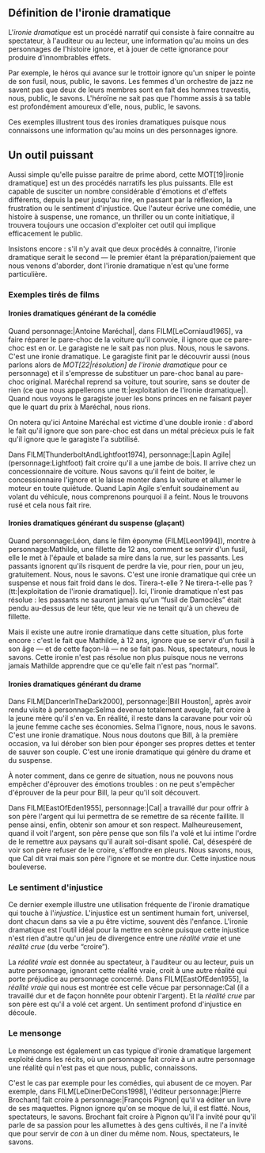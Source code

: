 <!-- Page: #256 Introduction à l'ironie dramatique -->

## Définition de l'ironie dramatique

L'*ironie dramatique* est un procédé narratif qui consiste à faire connaitre au spectateur, à l'auditeur ou au lecteur, une information qu'au moins un des personnages de l'histoire ignore, et à jouer de cette ignorance pour produire d'innombrables effets.

Par exemple, le héros qui avance sur le trottoir ignore qu'un sniper le pointe de son fusil, nous, public, le savons. Les femmes d'un orchestre de jazz ne savent pas que deux de leurs membres sont en fait des hommes travestis, nous, public, le savons. L'héroïne ne sait pas que l'homme assis à sa table est profondément amoureux d'elle, nous, public, le savons. 

Ces exemples illustrent tous des ironies dramatiques puisque nous connaissons une information qu'au moins un des personnages ignore.

## Un outil puissant

Aussi simple qu'elle puisse paraitre de prime abord, cette MOT[19|ironie dramatique] est un des procédés narratifs les plus puissants. Elle est capable de susciter un nombre considérable d'émotions et d'effets différents, depuis la peur jusqu'au rire, en passant par la réflexion, la frustration ou le sentiment d'injustice. Que l'auteur écrive une comédie, une histoire à suspense, une romance, un thriller ou un conte initiatique, il trouvera toujours une occasion d'exploiter cet outil qui implique efficacement le public.

Insistons encore : s'il n'y avait que deux procédés à connaitre, l'ironie dramatique serait le second — le premier étant la préparation/paiement que nous venons d'aborder, dont l'ironie dramatique n'est qu'une forme particulière.

### Exemples tirés de films

#### Ironies dramatiques générant de la comédie

Quand personnage:|Antoine Maréchal|, dans FILM[LeCorniaud1965], va faire réparer le pare-choc de la voiture qu'il convoie, il ignore que ce pare-choc est en or. Le garagiste ne le sait pas non plus. Nous, nous le savons. C'est une ironie dramatique. Le garagiste finit par le découvrir aussi (nous parlons alors de *MOT[22|résolution] de l'ironie dramatique* pour ce personnage) et il s'empresse de substituer un pare-choc banal au pare-choc original. Maréchal reprend sa voiture, tout sourire, sans se douter de rien (ce que nous appellerons une tt:|exploitation de l'ironie dramatique|). Quand nous voyons le garagiste jouer les bons princes en ne faisant payer que le quart du prix à Maréchal, nous rions.

On notera qu'ici Antoine Maréchal est victime d'une double ironie : d'abord le fait qu'il ignore que son pare-choc est dans un métal précieux puis le fait qu'il ignore que le garagiste l'a subtilisé.

Dans FILM[ThunderboltAndLightfoot1974], personnage:|Lapin Agile| (personnage:Lightfoot) fait croire qu'il a une jambe de bois. Il arrive chez un concessionnaire de voiture. Nous savons qu'il feint de boiter, le concessionnaire l'ignore et le laisse monter dans la voiture et allumer le moteur en toute quiétude. Quand Lapin Agile s'enfuit soudainement au volant du véhicule, nous comprenons pourquoi il a feint. Nous le trouvons rusé et cela nous fait rire.

#### Ironies dramatiques générant du suspense (glaçant)

Quand personnage:Léon, dans le film éponyme (FILM[Leon1994]), montre à personnage:Mathilde, une fillette de 12 ans, comment se servir d'un fusil, elle le met à l'épaule et balade sa mire dans la rue, sur les passants. Les passants ignorent qu'ils risquent de perdre la vie, pour rien, pour un jeu, gratuitement. Nous, nous le savons. C'est une ironie dramatique qui crée un suspense et nous fait froid dans le dos. Tirera-t-elle ? Ne tirera-t-elle pas ? (tt:|exploitation de l'ironie dramatique|). Ici, l'ironie dramatique n'est pas résolue : les passants ne sauront jamais qu'un “fusil de Damoclès” était pendu au-dessus de leur tête, que leur vie ne tenait qu'à un cheveu de fillette.

Mais il existe une autre ironie dramatique dans cette situation, plus forte encore : c'est le fait que Mathilde, à 12 ans, ignore que se servir d'un fusil à son âge — et de cette façon-là — ne se fait pas. Nous, spectateurs, nous le savons.  Cette ironie n'est pas résolue non plus puisque nous ne verrons jamais Mathilde apprendre que ce qu'elle fait n'est pas “normal”.

#### Ironies dramatiques générant du drame

Dans FILM[DancerInTheDark2000], personnage:|Bill Houston|, après avoir rendu visite à personnage:Selma devenue totalement aveugle, fait croire à la jeune mère qu'il s'en va. En réalité, il reste dans la caravane pour voir où la jeune femme cache ses économies. Selma l'ignore, nous, nous le savons. C'est une ironie dramatique. Nous nous doutons que Bill, à la première occasion, va lui dérober son bien pour éponger ses propres dettes et tenter de sauver son couple. C'est une ironie dramatique qui génère du drame et du suspense.

À noter comment, dans ce genre de situation, nous ne pouvons nous empêcher d'éprouver des émotions troubles : on ne peut s'empêcher d'éprouver de la peur pour Bill, la peur qu'il soit découvert.

Dans FILM[EastOfEden1955], personnage:|Cal| a travaillé dur pour offrir à son père l'argent qui lui permettra de se remettre de sa récente faillite. Il pense ainsi, enfin, obtenir son amour et son respect. Malheureusement, quand il voit l'argent, son père pense que son fils l'a volé et lui intime l'ordre de le remettre aux paysans qu'il aurait soi-disant spolié. Cal, désespéré de voir son père refuser de le croire, s'effondre en pleurs. Nous savons, nous, que Cal dit vrai mais son père l'ignore et se montre dur. Cette injustice nous bouleverse.

### Le sentiment d'injustice

Ce dernier exemple illustre une utilisation fréquente de l'ironie dramatique qui touche à l'*injustice*. L'injustice est un sentiment humain fort, universel, dont chacun dans sa vie a pu être victime, souvent dès l'enfance. L'ironie dramatique est l'outil idéal pour la mettre en scène puisque cette injustice n'est rien d'autre qu'un jeu de divergence entre une *réalité vraie* et une *réalité crue* (du verbe “croire”).

La *réalité vraie* est donnée au spectateur, à l'auditeur ou au lecteur, puis un autre personnage, ignorant cette réalité vraie, croit à une autre réalité qui porte préjudice au personnage concerné. Dans FILM[EastOfEden1955], la *réalité vraie* qui nous est montrée est celle vécue par personnage:Cal (il a travaillé dur et de façon honnête pour obtenir l'argent). Et la *réalité crue* par son père est qu'il a volé cet argent. Un sentiment profond d'injustice en découle.

### Le mensonge

Le mensonge est également un cas typique d'ironie dramatique largement exploité dans les récits, où un personnage fait croire à un autre personnage une réalité qui n'est pas et que nous, public, connaissons.

C'est le cas par exemple pour les comédies, qui abusent de ce moyen. Par exemple, dans FILM[LeDinerDeCons1998], l'éditeur personnage:|Pierre Brochant| fait croire à personnage:|François Pignon| qu'il va éditer un livre de ses maquettes. Pignon ignore qu'on se moque de lui, il est flatté. Nous, spectateurs, le savons. Brochant fait croire à Pignon qu'il l'a invité pour qu'il parle de sa passion pour les allumettes à des gens cultivés, il ne l'a invité que pour servir de *con* à un diner du même nom. Nous, spectateurs, le savons.